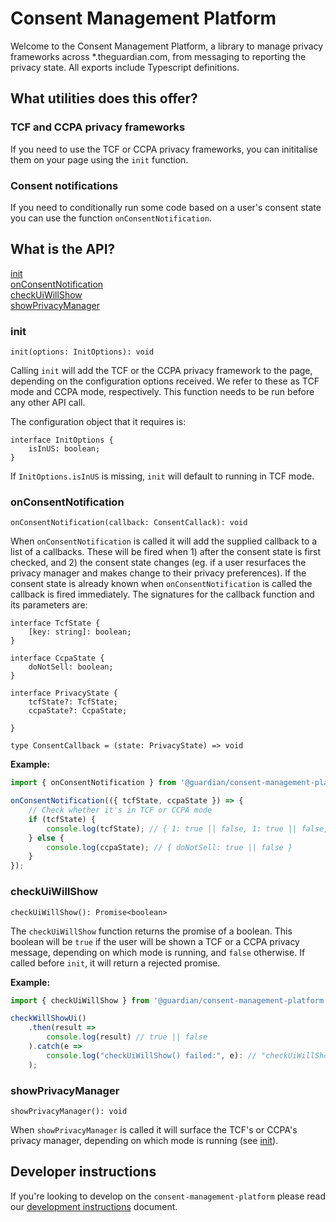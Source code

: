 # Consent Management Platform

Welcome to the Consent Management Platform, a library to manage privacy frameworks across \*.theguardian.com, from messaging to reporting the privacy state. All exports include Typescript definitions.

## What utilities does this offer?

### TCF and CCPA privacy frameworks

If you need to use the TCF or CCPA privacy frameworks, you can inititalise them on your page using the `init` function.

### Consent notifications

If you need to conditionally run some code based on a user's consent state you can use the function `onConsentNotification`.

## What is the API?

[init](#init)<br />
[onConsentNotification](#onconsentnotification)<br />
[checkUiWillShow](#checkuiwillshow)<br />
[showPrivacyManager](#showprivacymanager)

### init

`init(options: InitOptions): void`

Calling `init` will add the TCF or the CCPA privacy framework to the page, depending on the configuration options received. We refer to these as TCF mode and CCPA mode, respectively. This function needs to be run before any other API call.

The configuration object that it requires is:

```
interface InitOptions {
	isInUS: boolean;
}
```

If `InitOptions.isInUS` is missing, `init` will default to running in TCF mode.

### onConsentNotification

`onConsentNotification(callback: ConsentCallack): void`

When `onConsentNotification` is called it will add the supplied callback to a list of a callbacks. These will be fired when 1) after the consent state is first checked, and 2) the consent state changes (eg. if a user resurfaces the privacy manager and makes change to their privacy preferences). If the consent state is already known when `onConsentNotification` is called the callback is fired immediately. The signatures for the callback function and its parameters are:

```
interface TcfState {
    [key: string]: boolean;
}

interface CcpaState {
	doNotSell: boolean;
}

interface PrivacyState {
	tcfState?: TcfState;
	ccpaState?: CcpaState;

}

type ConsentCallback = (state: PrivacyState) => void
```

**Example:**

```js
import { onConsentNotification } from '@guardian/consent-management-platform';

onConsentNotification(({ tcfState, ccpaState }) => {
	// Check whether it's in TCF or CCPA mode
	if (tcfState) {
		console.log(tcfState); // { 1: true || false, 1: true || false, ... }
	} else {
		console.log(ccpaState); // { doNotSell: true || false }
	}
});
```

### checkUiWillShow

`checkUiWillShow(): Promise<boolean>`

The `checkUiWillShow` function returns the promise of a boolean. This boolean will be `true` if the user will be shown a TCF or a CCPA privacy message, depending on which mode is running, and `false` otherwise. If called before `init`, it will return a rejected promise.

**Example:**

```js
import { checkUiWillShow } from '@guardian/consent-management-platform';

checkWillShowUi()
    .then(result =>
        console.log(result) // true || false
    ).catch(e =>
        console.log("checkUiWillShow() failed:", e): // "checkUiWillShow() failed: called before init()"
    );
```

### showPrivacyManager

`showPrivacyManager(): void`

When `showPrivacyManager` is called it will surface the TCF's or CCPA's privacy manager, depending on which mode is running (see [init](#init)).

## Developer instructions

If you're looking to develop on the `consent-management-platform` please read our [development instructions](docs/01-development-instructions.md) document.
